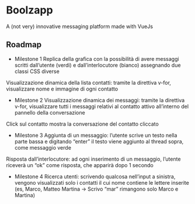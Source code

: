 
# Boolzapp

A (not very) innovative messaging platform made with VueJs





## Roadmap

- Milestone 1
 Replica della grafica con la possibilità di avere messaggi scritti dall’utente (verdi) e
dall’interlocutore (bianco) assegnando due classi CSS diverse

Visualizzazione dinamica della lista contatti: tramite la direttiva v-for, visualizzare
nome e immagine di ogni contatto

- Milestone 2
 Visualizzazione dinamica dei messaggi: tramite la direttiva v-for, visualizzare tutti i
messaggi relativi al contatto attivo all’interno del pannello della conversazione

Click sul contatto mostra la conversazione del contatto cliccato


- Milestone 3
 Aggiunta di un messaggio: l’utente scrive un testo nella parte bassa e digitando
“enter” il testo viene aggiunto al thread sopra, come messaggio verde

 Risposta dall’interlocutore: ad ogni inserimento di un messaggio, l’utente riceverà
un “ok” come risposta, che apparirà dopo 1 secondo



- Milestone 4
 Ricerca utenti: scrivendo qualcosa nell’input a sinistra, vengono visualizzati solo i
contatti il cui nome contiene le lettere inserite (es, Marco, Matteo Martina -> Scrivo
“mar” rimangono solo Marco e Martina)
